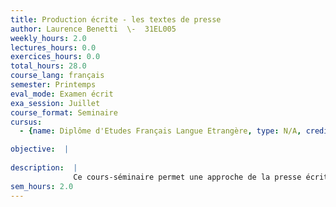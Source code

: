 ```yaml
---
title: Production écrite - les textes de presse
author: Laurence Benetti  \-  31EL005
weekly_hours: 2.0
lectures_hours: 0.0
exercices_hours: 0.0
total_hours: 28.0
course_lang: français
semester: Printemps
eval_mode: Examen écrit
exa_session: Juillet
course_format: Seminaire
cursus:
  - {name: Diplôme d'Etudes Français Langue Etrangère, type: N/A, credits: \-}

objective:  |
            
description:  |
              Ce cours-séminaire permet une approche de la presse écrite, de son vocabulaire spécifique, de sa variété tant au niveau des formes ou genres darticles que des types de rubriques. De la brève à larticle de fond, du communiqué au commentaire critique, en passant par le compte-rendu ou linterview, le parcours diversifié offert aux étudiants aura pour principal objectif pratique lentraînement à la compréhension et à la rédaction écrite. Dans cette optique, une attention particulière sera donnée aux outils permettant de comprendre, sélectionner et synthétiser les informations, ainsi quaux procédés de citation et à ceux assurant la cohésion et la progression textuelles.
sem_hours: 2.0
---
```

